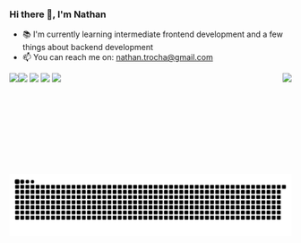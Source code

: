 ### Hi there 👋, I'm Nathan

- 📚 I'm currently learning intermediate frontend development and a few things about backend development
- 📫 You can reach me on: nathan.trocha@gmail.com
<div>
  <a href="https://github.com/nathions">
  <img height="170rem" align="left" src="https://github-readme-stats.vercel.app/api?username=nathions&show_icons=true&theme=radical&include_all_commits=true&count_private=true"/>
  <img height="180rem" align="right" src="https://github-readme-stats.vercel.app/api/top-langs/?username=nathions&layout=compact&langs_count=7&theme=radical"/>
</div>
<div> 
  <a href="https://instagram.com/nathan_tr" target="_blank"><img src="https://img.shields.io/badge/-Instagram-%23E4405F?style=for-the-badge&logo=instagram&logoColor=white" target="_blank"></a>
 	<a href="https://www.twitch.tv/nathionss" target="_blank"><img src="https://img.shields.io/badge/Twitch-9146FF?style=for-the-badge&logo=twitch&logoColor=white" target="_blank"></a>
  <a href = "mailto:nathan.trocha@gmail.com"><img src="https://img.shields.io/badge/-Gmail-%23333?style=for-the-badge&logo=gmail&logoColor=white" target="_blank"></a>
  <a href="https://www.linkedin.com/in/nathan-tavares-rocha-b45835213/" target="_blank"><img src="https://img.shields.io/badge/-LinkedIn-%230077B5?style=for-the-badge&logo=linkedin&logoColor=white" target="_blank"></a> 
 
 ![Snake animation](https://github.com/nathions/nathions/blob/output/github-contribution-grid-snake.svg)
  
</div>
